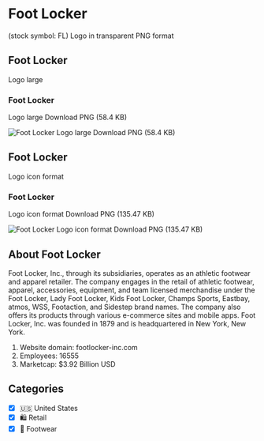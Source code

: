 # Foot Locker
 (stock symbol: FL) Logo in transparent PNG format

## Foot Locker
 Logo large

### Foot Locker
 Logo large Download PNG (58.4 KB)

![Foot Locker
 Logo large Download PNG (58.4 KB)](/img/orig/FL_BIG-d6288b75.png)

## Foot Locker
 Logo icon format

### Foot Locker
 Logo icon format Download PNG (135.47 KB)

![Foot Locker
 Logo icon format Download PNG (135.47 KB)](/img/orig/FL-5802f44c.png)

## About Foot Locker


Foot Locker, Inc., through its subsidiaries, operates as an athletic footwear and apparel retailer. The company engages in the retail of athletic footwear, apparel, accessories, equipment, and team licensed merchandise under the Foot Locker, Lady Foot Locker, Kids Foot Locker, Champs Sports, Eastbay, atmos, WSS, Footaction, and Sidestep brand names. The company also offers its products through various e-commerce sites and mobile apps. Foot Locker, Inc. was founded in 1879 and is headquartered in New York, New York.

1. Website domain: footlocker-inc.com
2. Employees: 16555
3. Marketcap: $3.92 Billion USD


## Categories
- [x] 🇺🇸 United States
- [x] 🛍️ Retail
- [x] 👟 Footwear
